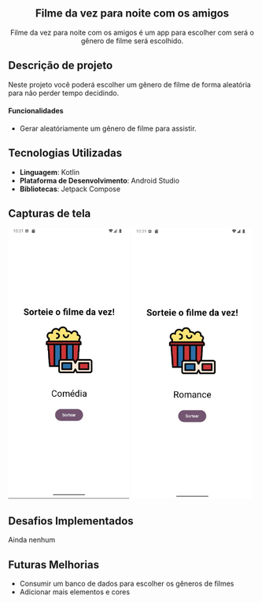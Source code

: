 

<!-- PROJECT LOGO -->
<br />
<div align="center">
  
  
  <h2 align="center">Filme da vez para noite com os amigos</h2>

  <p align="center">
    Filme da vez para noite com os amigos é um app para escolher com será o gênero de filme será escolhido. 
    <br/>
  </p>
</div>



<!-- Descrição de projeto -->
## Descrição de projeto
<a id="#desc"></a>
Neste projeto você poderá escolher um gênero de filme de forma aleatória para não perder tempo decidindo.

<!-- Funcionalidades -->
#### Funcionalidades
<a id="#func"></a>

* Gerar aleatóriamente um gênero de filme para assistir.
 
<!-- END: Funcionalidades -->



<!-- Tecnologias -->
## Tecnologias Utilizadas
<a id="#tech"></a>

* **Linguagem**: Kotlin
* **Plataforma de Desenvolvimento**: Android Studio
* **Bibliotecas**: Jetpack Compose



## Capturas de tela
<div>
</p align="center">
<img height="550em" src="https://github.com/miri12345/PROA-Android/blob/main/Eu%20escolho%20voc%C3%AA/imagens/com%C3%A9dia.jpg" />
<img height="550em" src="https://github.com/miri12345/PROA-Android/blob/main/Eu%20escolho%20voc%C3%AA/imagens/romance.jpg" />


</div>


<!-- Desafios Implementados -->
## Desafios Implementados
<a id="#extras"></a>
Ainda nenhum



<!-- Futuras Melhorias -->
## Futuras Melhorias
<a id="#plans"></a>

* Consumir um banco de dados para escolher os gêneros de filmes
* Adicionar mais elementos e cores



